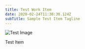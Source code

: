 ```yaml
---
title: Test Work Item
date: 2020-02-24T11:38:30.124Z
subTitle: Sample Test Item Tagline
---
```

![Test Image](assets/images/uploads/IMG_6183.JPG "Test Image")

Test Item
